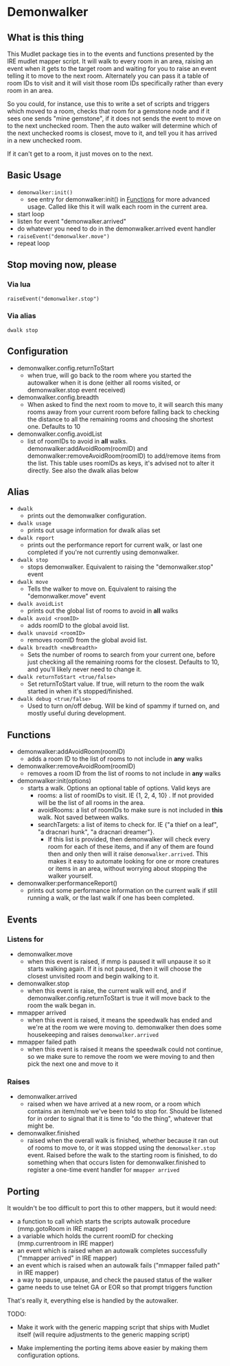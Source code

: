 # Demonwalker

## What is this thing

This Mudlet package ties in to the events and functions presented by the IRE mudlet mapper script. It will walk to every room in an area, raising an event when it gets to the target room and waiting for you to raise an event telling it to move to the next room. Alternately you can pass it a table of room IDs to visit and it will visit those room IDs specifically rather than every room in an area.

So you could, for instance, use this to write a set of scripts and triggers which moved to a room, checks that room for a gemstone node and if it sees one sends "mine gemstone", if it does not sends the event to move on to the next unchecked room. Then the auto walker will determine which of the next unchecked rooms is closest, move to it, and tell you it has arrived in a new unchecked room.

If it can't get to a room, it just moves on to the next.

## Basic Usage

* `demonwalker:init()`
  * see entry for demonwalker:init() in [Functions](#functions) for more advanced usage. Called like this it will walk each room in the current area.
* start loop
* listen for event "demonwalker.arrived"
* do whatever you need to do in the demonwalker.arrived event handler
* `raiseEvent("demonwalker.move")`
* repeat loop

## Stop moving now, please

### Via lua

`raiseEvent("demonwalker.stop")`

### Via alias

`dwalk stop`

## Configuration

* demonwalker.config.returnToStart
  * when true, will go back to the room where you started the autowalker when it is done (either all rooms visited, or demonwalker.stop event received)
* demonwalker.config.breadth
  * When asked to find the next room to move to, it will search this many rooms away from your current room before falling back to checking the distance to all the remaining rooms and choosing the shortest one. Defaults to 10
* demonwalker.config.avoidList
  * list of roomIDs to avoid in **all** walks. demonwalker:addAvoidRoom(roomID) and demonwalker:removeAvoidRoom(roomID) to add/remove items from the list. This table uses roomIDs as keys, it's advised not to alter it directly. See also the dwalk alias below

## Alias

* `dwalk`
  * prints out the demonwalker configuration.
* `dwalk usage`
  * prints out usage information for dwalk alias set
* `dwalk report`
  * prints out the performance report for current walk, or last one completed if you're not currently using demonwalker.
* `dwalk stop`
  * stops demonwalker. Equivalent to raising the "demonwalker.stop" event
* `dwalk move`
  * Tells the walker to move on. Equivalent to raising the "demonwalker.move" event
* `dwalk avoidList`
  * prints out the global list of rooms to avoid in **all** walks
* `dwalk avoid <roomID>`
  * adds roomID to the global avoid list.
* `dwalk unavoid <roomID>`
  * removes roomID from the global avoid list.
* `dwalk breadth <newBreadth>`
  * Sets the number of rooms to search from your current one, before just checking all the remaining rooms for the closest. Defaults to 10, and you'll likely never need to change it.
* `dwalk returnToStart <true/false>`
  * Set returnToStart value. If true, will return to the room the walk started in when it's stopped/finished.
* `dwalk debug <true/false>`
  * Used to turn on/off debug. Will be kind of spammy if turned on, and mostly useful during development.

## Functions

* demonwalker:addAvoidRoom(roomID)
  * adds a room ID to the list of rooms to not include in **any** walks
* demonwalker:removeAvoidRoom(roomID)
  * removes a room ID from the list of rooms to not include in **any** walks
* demonwalker:init(options)
  * starts a walk. Options an optional table of options. Valid keys are
    * rooms: a list of roomIDs to visit. IE {1, 2, 4, 10} . If not provided will be the list of all rooms in the area.
    * avoidRooms: a list of roomIDs to make sure is not included in **this** walk. Not saved between walks.
    * searchTargets: a list of items to check for. IE {"a thief on a leaf", "a dracnari hunk", "a dracnari dreamer"}.
      * If this list is provided, then demonwalker will check every room for each of these items, and if any of them are found then and only then will it raise `demonwalker.arrived`. This makes it easy to automate looking for one or more creatures or items in an area, without worrying about stopping the walker yourself.
* demonwalker:performanceReport()
  * prints out some performance information on the current walk if still running a walk, or the last walk if one has been completed.

## Events

### Listens for

* demonwalker.move
  * when this event is raised, if mmp is paused it will unpause it so it starts walking again. If it is not paused, then it will choose the closest unvisited room and begin walking to it.
* demonwalker.stop
  * when this event is raise, the current walk will end, and if demonwalker.config.returnToStart is true it will move back to the room the walk began in.
* mmapper arrived
  * when this event is raised, it means the speedwalk has ended and we're at the room we were moving to. demonwalker then does some housekeeping and raises `demonwalker.arrived`
* mmapper failed path
  * when this event is raised it means the speedwalk could not continue, so we make sure to remove the room we were moving to and then pick the next one and move to it

### Raises

* demonwalker.arrived
  * raised when we have arrived at a new room, or a room which contains an item/mob we've been told to stop for. Should be listened for in order to signal that it is time to "do the thing", whatever that might be.
* demonwalker.finished
  * raised when the overall walk is finished, whether because it ran out of rooms to move to, or it was stopped using the `demonwalker.stop` event. Raised before the walk to the starting room is finished, to do something when that occurs listen for demonwalker.finished to register a one-time event handler for `mmapper arrived`

## Porting

It wouldn't be too difficult to port this to other mappers, but it would need:

* a function to call which starts the scripts autowalk procedure (mmp.gotoRoom in IRE mapper)
* a variable which holds the current roomID for checking (mmp.currentroom in IRE mapper)
* an event which is raised when an autowalk completes successfully ("mmapper arrived" in IRE mapper)
* an event which is raised when an autowalk fails ("mmapper failed path" in IRE mapper)
* a way to pause, unpause, and check the paused status of the walker
* game needs to use telnet GA or EOR so that prompt triggers function

That's really it, everything else is handled by the autowalker.

TODO:

* Make it work with the generic mapping script that ships with Mudlet itself (will require adjustments to the generic mapping script)

* Make implementing the porting items above easier by making them configuration options.
